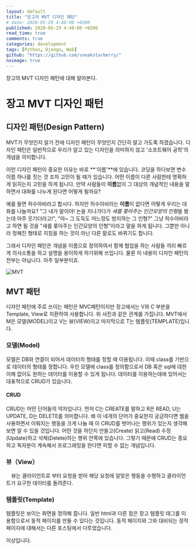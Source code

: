 ```yaml
---
layout: default
title: "장고의 MVT 디자인 패턴"
# date: 2020-05-29 4:48:00 +0200
published: 2020-05-29 4:48:00 +0200
read_time: true
comments: true
categories: development
tags: [Python, Django, Web]
github: "https://github.com/sneakstarberry/"
noimage: true
---
```

장고의 MVT 디자인 패턴에 대해 알아본다.

<!--more-->

# 장고 MVT 디자인 패턴

## 디자인 패턴(Design Pattern)

 MVT가 무엇인지 알기 전에 디자인 패턴이 무엇인지 간단히 알고 가도록 하겠습니다. 디자인 패턴은 일반적으로 우리가 알고 있는 디자인을 의미하지 않고 '소프트웨어 공학'의 개념을 의미합니다. 

 이런 디자인 패턴이 중요한 이유는 바로 **'이름'**에 있습니다. 코딩을 하다보면 변수 이름 하나를 짓는 것 조차 고민이 될 때가 있습니다. 어떤 이름이 다른 사람한테 명확하게 읽히는지 고민을 하게 됩니다. 만약 사람들이 **이름**없이 그 대상의 개념적인 내용을 말하면서 대화를 나누게 된다면 어떻게 될까요?

 예를 들면 허수아비라고 합시다. 하지만 허수아비라는 **이름**이 없다면 어떻게 우리는 대화를 나눌까요? "그 내가 말이야! 논을 지나가다가 *새를 쫒아주는 인간모양의 인형*을 봤는데 아주 웃기더라고!", "아~ 그 도둑도 어느정도 방지하는 그 인형?" 그냥 허수아비라고 하면 될 것을 "새를 쫒아주는 인간모양의 인형"이라고 말을 하게 됩니다. 그뿐만 아니라 정해진 형태로 지칭을 하는 것이 아닌 다른 말로도 바뀌기도 합니다. 

 그래서 디자인 패턴은 개념을 이름으로 정의하여서 함께 협업을 하는 사람들 끼리 빠르게 의사소통을 하고 설명을 용이하게 하기위해 쓰입니다. 물론 이 내용이 디자인 패턴의 전부는 아닙니다. 아주 일부분이죠.

<img src="/assets/images{{page.id}}/MVT.png" alt="MVT" class="img-responsive">

## MVT 패턴

 디자인 패턴에 주로 쓰이는 패턴은 MVC패턴이지만 장고에서는 V와 C 부분을 Template, View로 치환하여 사용합니다. 위 사진과 같은 관계를 가집니다. MVT에서 M은 모델(MODEL)이고 V는 뷰(VIEW)이고 마지막으로 T는 템플릿(TEMPLATE)입니다.  

### 모델(Model)

 모델은 DB와 연결이 되어서 데이터의 형태를 정할 때 이용됩니다. 이때 class를 기반으로 데이터의 형태를 정합니다. 우린 모델에 class를 정의함으로서 DB 혹은 sql에 대한 이해 없이도 원하는 데이터를 이용할 수 있게 됩니다. 데이터를 이용하는데에 있어서는 대표적으로 CRUD가 있습니다.
#### CRUD
 CRUD는 어떤 단어들의 약자입니다. 먼저 C는 CREATE를 말하고 R은 READ, U는 UPDATE, D는 DELETE를 의미합니다. 왜 이 네개의 단어가 중요한지 궁금하다면 웹을 사용하면서 이뤄지는 행동을 크게 나눌 때 이 CRUD를 벗어나는 행위가 있는지 생각해보면 알 수 있을 것입니다. 어떤 것을 하던지 만들고(Create) 읽고(Read) 수정(Update)하고 삭제(Delete)하는 행위 안쪽에 있습니다. 그렇기 때문에 CRUD는 중요하고 독자분이 계속해서 프로그래밍을 한다면 피할 수 없는 개념입니다.

### 뷰（View）

　뷰는 클라이언트로 부터 요청을 받아 해당 요청에 알맞은 행동을 수행하고 클라이언트가 요구한 데이터를 돌려준다.

### 템플릿(Template)
 템플릿은 보이는 화면을 정의해 줍니다. 일반 html과 다른 점은 장고 템플릿 태그를 이용함으로서 동적 페이지를 만들 수 있다는 것입니다. 동적 페이지와 그와 대비되는 정적 페이지에 대해서는 다른 포스팅에서 다루었습니다.

이상입니다.



